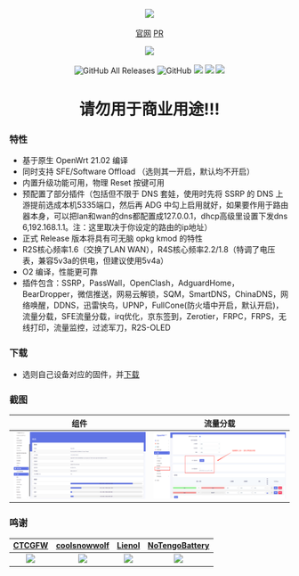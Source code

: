 <p align="center">
<img width="128" src="https://raw.githubusercontent.com/openwrt/openwrt/master/include/logo.png" >
</p>
<p align="center">
<a href="https://github.com/QiuSimons/R2S-R4S-X86-OpenWrt" target="_blank">官网</a>
<a href="https://github.com/QiuSimons/R2S-R4S-X86-OpenWrt/pulls" target="_blank">PR</a>
</p>
<p align="center">
<img src="https://forthebadge.com/images/badges/built-with-love.svg">
<p>
<p align="center">
<img alt="GitHub All Releases" src="https://img.shields.io/github/downloads/QiuSimons/R2S-R4S-X86-OpenWrt/total?style=for-the-badge">
<img alt="GitHub" src="https://img.shields.io/github/license/QiuSimons/R2S-R4S-X86-OpenWrt?style=for-the-badge">
<img src="https://github.com/QiuSimons/R2S-R4S-X86-OpenWrt/workflows/R2S-OpenWrt/badge.svg">
<img src="https://github.com/QiuSimons/R2S-R4S-X86-OpenWrt/workflows/R4S-OpenWrt/badge.svg">
<img src="https://github.com/QiuSimons/R2S-R4S-X86-OpenWrt/workflows/X86-OpenWrt/badge.svg">
<p>


<h1 align="center">请勿用于商业用途!!!</h1>



### 特性

- 基于原生 OpenWrt 21.02 编译
- 同时支持 SFE/Software Offload （选则其一开启，默认均不开启）
- 内置升级功能可用，物理 Reset 按键可用
- 预配置了部分插件（包括但不限于 DNS 套娃，使用时先将 SSRP 的 DNS 上游提前选成本机5335端口，然后再 ADG 中勾上启用就好，如果要作用于路由器本身，可以把lan和wan的dns都配置成127.0.0.1，dhcp高级里设置下发dns 6,192.168.1.1。注：这里取决于你设定的路由的ip地址）
- 正式 Release 版本将具有可无脑 opkg kmod 的特性
- R2S核心频率1.6（交换了LAN WAN），R4S核心频率2.2/1.8（特调了电压表，兼容5v3a的供电，但建议使用5v4a）
- O2 编译，性能更可靠
- 插件包含：SSRP，PassWall，OpenClash，AdguardHome，BearDropper，微信推送，网易云解锁，SQM，SmartDNS，ChinaDNS，网络唤醒，DDNS，迅雷快鸟，UPNP，FullCone(防火墙中开启，默认开启)，流量分载，SFE流量分载，irq优化，京东签到，Zerotier，FRPC，FRPS，无线打印，流量监控，过滤军刀，R2S-OLED

### 下载

- 选则自己设备对应的固件，并[下载](https://github.com/QiuSimons/R2S-R4S-OpenWrt/releases)

### 截图

|                      组件                       |                      流量分载                       |
| :----------------------------------------------------------: | :----------------------------------------------------------: |
| ![主页.png](https://raw.githubusercontent.com/QiuSimons/R4S-OpenWrt/master/PIC/app.png) | ![offload.png](https://raw.githubusercontent.com/QiuSimons/R4S-OpenWrt/master/PIC/offload.png) |

### 鸣谢

|          [CTCGFW](https://github.com/immortalwrt)           |           [coolsnowwolf](https://github.com/coolsnowwolf)            |              [Lienol](https://github.com/Lienol)               |              [NoTengoBattery](https://github.com/NoTengoBattery)               |
| :----------------------------------------------------------: | :----------------------------------------------------------: | :----------------------------------------------------------: | :----------------------------------------------------------: |
| <img width="120" src="https://avatars.githubusercontent.com/u/53193414"/> | <img width="120" src="https://avatars.githubusercontent.com/u/31687149" /> | <img width="120" src="https://avatars.githubusercontent.com/u/23146169" /> | <img width="120" src="https://avatars.githubusercontent.com/u/11285513" /> |
